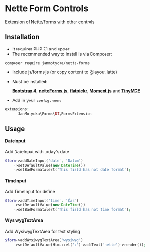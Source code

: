 # Nette Form Controls
Extension of Nette/Forms with other controls
## Installation
- It requires PHP 7.1 and upper
- The recommended way to install is via Composer:
```
composer require janmotycka/nette-forms
```
- Include js/forms.js (or copy content to @layout.latte)
- Must be installed:

   **[Bootstrap 4](https://www.npmjs.com/package/bootstrap)**, **[netteForms.js](https://www.npmjs.com/package/nette-forms)**, **[flatpickr](https://www.npmjs.com/package/flatpickr)**, **[Moment.js](https://www.npmjs.com/package/moment)** and **[TinyMCE](https://www.npmjs.com/package/tinymce)**

- Add in your `config.neon`:
  
```php
extensions:
	- JanMotycka\Forms\DI\FormsExtension
```

## Usage
#### DateInput
Add DateInput with today's date
```php
$form->addDateInput('date', 'Datum')
	->setDefaultValue(new DateTime())
	->setBadFormatAlert('This field has not date format');
```

#### TimeInput
Add TimeInput for define 
```php
$form->addTimeInput('time', 'Čas')
	->setDefaultValue(new DateTime())
	->setBadFormatAlert('This field has not time format');
```

#### WysiwygTextArea
Add WysiwygTextArea for text styling 
```php
$form->addWysiwygTextArea('wysiwyg')
	->setDefaultValue(Html::el('p')->addText('nette')->render());
```